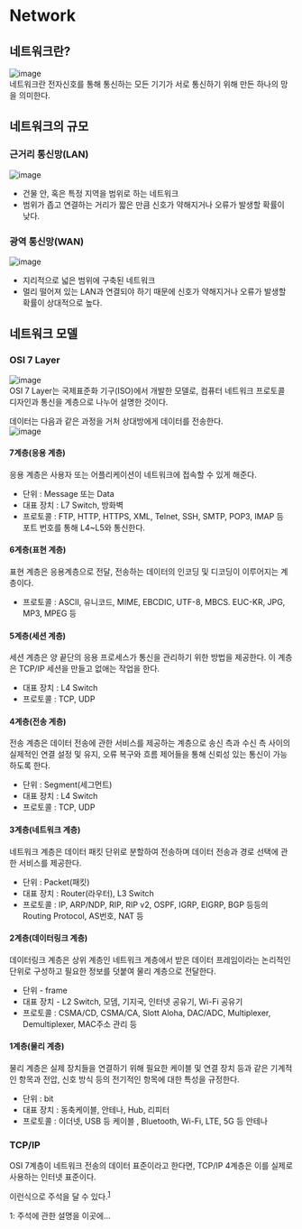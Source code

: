 # Network
## 네트워크란?
![image](./image/network/1.png)<br/>
네트워크란 전자신호를 통해 통신하는 모든 기기가 서로 통신하기 위해 만든 하나의 망을 의미한다.​<br/>

## 네트워크의 규모
### 근거리 통신망(LAN)​
![image](./image/network/2.png)<br/>
- 건물 안, 혹은 특정 지역을 범위로 하는 네트워크​<br/>
- 범위가 좁고 연결하는 거리가 짧은 만큼 신호가 약해지거나 오류가 발생할 확률이 낮다.<br/>

### 광역 통신망(WAN)​
![image](./image/network/3.png)<br/>
- 지리적으로 넓은 범위에 구축된 네트워크​
- 멀리 떨어져 있는 LAN과 연결되야 하기 때문에 신호가 약해지거나 오류가 발생할 확률이 상대적으로 높다.​<br/>


## 네트워크 모델
### OSI 7 Layer
![image](./image/network/4.png)<br/>
OSI 7 Layer는 국제표준화 기구(ISO)에서 개발한 모델로, 컴퓨터 네트워크 프로토콜 디자인과 통신을 계층으로 나누어 설명한 것이다.<br/>

데이터는 다음과 같은 과정을 거처 상대방에게 데이터를 전송한다.<br/>
![image](./image/network/5.png)<br/>


#### 7계층(응용 계층)
응용 계층은 사용자 또는 어플리케이션이 네트워크에 접속할 수 있게 해준다.<br/>
- 단위 : Message 또는 Data
- 대표 장치 : L7 Switch, 방화벽
- 프로토콜 : FTP, HTTP, HTTPS, XML, Telnet, SSH, SMTP, POP3, IMAP 등<br/>
포트 번호를 통해 L4~L5와 통신한다.

#### 6계층(표현 계층)
표현 계층은 응용계층으로 전달, 전송하는 데이터의 인코딩 및 디코딩이 이루어지는 계층이다.<br/>
- 프로토콜 : ASCII, 유니코드, MIME, EBCDIC, UTF-8, MBCS. EUC-KR, JPG, MP3, MPEG 등


#### 5계층(세션 계층)
세션 계층은 양 끝단의 응용 프로세스가 통신을 관리하기 위한 방법을 제공한다. 이 계층은 TCP/IP 세션을 만들고 없애는 작업을 한다.<br/>
- 대표 장치 : L4 Switch<br/>
- 프로토콜 : TCP, UDP

#### 4계층(전송 계층)
전송 계층은 데이터 전송에 관한 서비스를 제공하는 계층으로 송신 측과 수신 측 사이의 실제적인 연결 설정 및 유지, 오류 복구와 흐름 제어들을 통해 신뢰성 있는 통신이 가능하도록 한다.<br/>
- 단위 : Segment(세그먼트)
- 대표 장치 : L4 Switch
- 프로토콜 : TCP, UDP

#### 3계층(네트워크 계층)
네트워크 계층은 데이터 패킷 단위로 분할하여 전송하며 데이터 전송과 경로 선택에 관한 서비스를 제공한다.<br/>
- 단위 : Packet(패킷)
- 대표 장치 : Router(라우터), L3 Switch
- 프로토콜 : IP, ARP/NDP, RIP, RIP v2, OSPF, IGRP, EIGRP, BGP 등등의 Routing Protocol, AS번호, NAT 등

#### 2계층(데이터링크 계층)
데이터링크 계층은 상위 계층인 네트워크 계층에서 받은 데이터 프레임이라는 논리적인 단위로 구성하고 필요한 정보를 덧붙여 물리 계층으로 전달한다.<br/> 

- 단위 - frame
- 대표 장치 - L2 Switch, 모뎀, 기지국, 인터넷 공유기, Wi-Fi 공유기
- 프로토콜 : CSMA/CD, CSMA/CA, Slott Aloha, DAC/ADC, Multiplexer, Demultiplexer, MAC주소 관리 등

#### 1계층(물리 계층)
물리 계층은 실제 장치들을 연결하기 위해 필요한 케이블 및 연결 장치 등과 같은 기계적인 항목과 전압, 신호 방식 등의 전기적인 항목에 대한 특성을 규정한다.<br/>

- 단위 : bit
- 대표 장치 : 동축케이블, 안테나, Hub, 리피터
- 프로토콜 : 이더넷, USB 등 케이블 , Bluetooth, Wi-Fi, LTE, 5G 등 안테나

### TCP/IP
OSI 7계층이 네트워크 전송의 데이터 표준이라고 한다면, TCP/IP 4계층은 이를 실제로 사용하는 인터넷 표준이다.

이런식으로 주석을 달 수 있다.<sup>[1](#footnote_1)</sup>

<!-- 글 뒷 부분에 -->
<a name="footnote_1">1</a>: 주석에 관한 설명을 이곳에...

